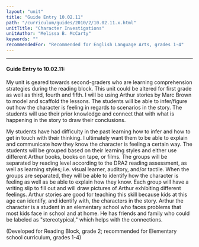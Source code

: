 ```yaml
---
layout: "unit"
title: "Guide Entry 10.02.11"
path: "/curriculum/guides/2010/2/10.02.11.x.html"
unitTitle: "Character Investigations"
unitAuthor: "Melissa B. McCarty"
keywords: ""
recommendedFor: "Recommended for English Language Arts, grades 1-4"
---
```

<body>
<hr/>
<h4>
Guide Entry to 10.02.11:
</h4>
<p>
My unit is geared towards second-graders who are learning comprehension strategies during the reading block. This unit could be altered for first grade as well as third, fourth and fifth. I will be using Arthur stories by Marc Brown to model and scaffold the lessons. The students will be able to infer/figure out how the character is feeling in regards to scenarios in the story. The students will use their prior knowledge and connect that with what is happening in the story to draw their conclusions.
</p>
<p>
My students have had difficulty in the past learning how to infer and how to get in touch with their thinking. I ultimately want them to be able to explain and communicate how they know the character is feeling a certain way. The students will be grouped based on their learning styles and either use different Arthur books, books on tape, or films. The groups will be separated by reading level according to the DRA2 reading assessment, as well as learning styles; i.e. visual learner, auditory, and/or tactile. When the groups are separated, they will be able to identify how the character is feeling as well as be able to explain how they know. Each group will have a writing slip to fill out and will draw pictures of Arthur exhibiting different feelings. Arthur stories are good for teaching this skill because kids at this age can identify, and identify with, the characters in the story. Arthur the character is a student in an elementary school who faces problems that most kids face in school and at home. He has friends and family who could be labeled as "stereotypical," which helps with the connections.
</p>
<p>
(Developed for Reading Block, grade 2; recommended for Elementary school curriculum, grades 1-4)
</p>
</body>
